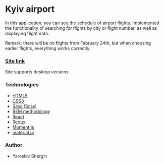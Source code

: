 # Kyiv airport

In this application, you can see the schedule of airport flights. Implemented the functionality of searching for flights by city or flight number, as well as displaying flight data.

Remark: there will be no flights from February 24th, but when choosing earlier flights, everything works correctly.

### [Site link](https://sparkling-liger-46e2a7.netlify.app/)

Site supports desktop versions

### Technologies

- [HTML5](https://en.wikipedia.org/wiki/HTML5)
- [CSS3](https://en.wikipedia.org/wiki/Cascading_Style_Sheets)
- [Sass (Scss)](https://sass-lang.com/)
- [BEM methodology](https://en.bem.info/methodology/)
- [React](https://reactjs.org/)
- [Redux](https://redux.js.org/)
- [Moment.js](https://momentjs.com/)
- [material ui](https://mui.com/)

### Author

- Yaroslav Shergin

